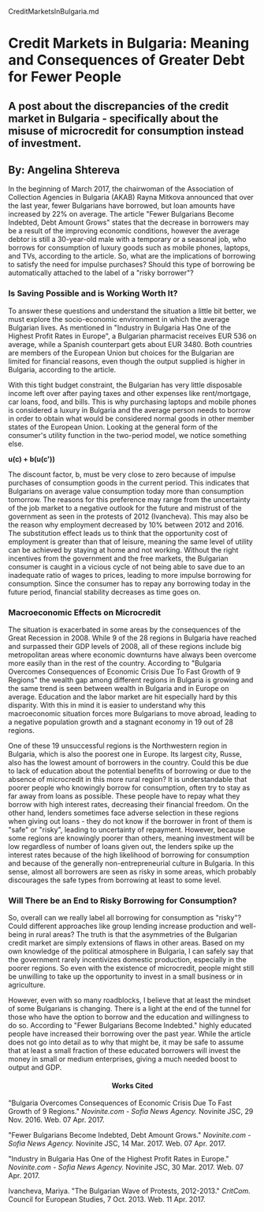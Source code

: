 CreditMarketsInBulgaria.md

# Credit Markets in Bulgaria: Meaning and Consequences of Greater Debt for Fewer People

## A post about the discrepancies of the credit market in Bulgaria - specifically about the misuse of microcredit for consumption instead of investment.

## By: Angelina Shtereva

In the beginning of March 2017, the chairwoman of the Association of Collection Agencies in Bulgaria (AKAB) Rayna Mitkova announced that over the last year, fewer Bulgarians have borrowed, but loan amounts have increased by 22% on average. The article "Fewer Bulgarians Become Indebted, Debt Amount Grows" states that the decrease in borrowers may be a result of the improving economic conditions, however the average debtor is still a 30-year-old male with a temporary or a seasonal job, who borrows for consumption of luxury goods such as mobile phones, laptops, and TVs, according to the article. So, what are the implications of borrowing to satisfy the need for impulse purchases? Should this type of borrowing be automatically attached to the label of a "risky borrower"?

### Is Saving Possible and is Working Worth It?

To answer these questions and understand the situation a little bit better, we must explore the socio-economic environment in which the average Bulgarian lives. As mentioned in "Industry in Bulgaria Has One of the Highest Profit Rates in Europe", a Bulgarian pharmacist receives EUR 536 on average, while a Spanish counterpart gets about EUR 3480. Both countries are members of the European Union but choices for the Bulgarian are limited for financial reasons, even though the output supplied is higher in Bulgaria, according to the article.

With this tight budget constraint, the Bulgarian has very little disposable income left over after paying taxes and other expenses like rent/mortgage, car loans, food, and bills. This is why purchasing laptops and mobile phones is considered a luxury in Bulgaria and the average person needs to borrow in order to obtain what would be considered normal goods in other member states of the European Union. Looking at the general form of the consumer's utility function in the two-period model, we notice something else.

 **u(c) + b(u(c'))**

The discount factor, b, must be very close to zero because of impulse purchases of consumption goods in the current period. This indicates that Bulgarians on average value consumption today more than consumption tomorrow. The reasons for this preference may range from the uncertainty of the job market to a negative outlook for the future and mistrust of the government as seen in the protests of 2012 (Ivancheva). This may also be the reason why employment decreased by 10% between 2012 and 2016. The substitution effect leads us to think that the opportunity cost of employment is greater than that of leisure, meaning the same level of utility can be achieved by staying at home and not working. Without the right incentives from the government and the free markets, the Bulgarian consumer is caught in a vicious cycle of not being able to save due to an inadequate ratio of wages to prices, leading to more impulse borrowing for consumption. Since the consumer has to repay any borrowing today in the future period, financial stability decreases as time goes on.

### Macroeconomic Effects on Microcredit

The situation is exacerbated in some areas by the consequences of the Great Recession in 2008. While 9 of the 28 regions in Bulgaria have reached and surpassed their GDP levels of 2008, all of these regions include big metropolitan areas where economic downturns have always been overcome more easily than in the rest of the country. According to "Bulgaria Overcomes Consequences of Economic Crisis Due To Fast Growth of 9 Regions" the wealth gap among different regions in Bulgaria is growing and the same trend is seen between wealth in Bulgaria and in Europe on average. Education and the labor market are hit especially hard by this disparity. With this in mind it is easier to understand why this macroeconomic situation forces more Bulgarians to move abroad, leading to a negative population growth and a stagnant economy in 19 out of 28 regions.

One of these 19 unsuccessful regions is the Northwestern region in Bulgaria, which is also the poorest one in Europe. Its largest city, Russe, also has the lowest amount of borrowers in the country. Could this be due to lack of education about the potential benefits of borrowing or due to the absence of microcredit in this more rural region? It is understandable that poorer people who knowingly borrow for consumption, often try to stay as far away from loans as possible. These people have to repay what they borrow with high interest rates, decreasing their financial freedom. On the other hand, lenders sometimes face adverse selection in these regions when giving out loans - they do not know if the borrower in front of them is "safe" or "risky", leading to uncertainty of repayment. However, because some regions are knowingly poorer than others, meaning investment will be low regardless of number of loans given out, the lenders spike up the interest rates because of the high likelihood of borrowing for consumption and because of the generally non-entrepreneurial culture in Bulgaria. In this sense, almost all borrowers are seen as risky in some areas, which probably discourages the safe types from borrowing at least to some level.

### Will There be an End to Risky Borrowing for Consumption?

So, overall can we really label all borrowing for consumption as "risky"? Could different approaches like group lending increase production and well-being in rural areas? The truth is that the asymmetries of the Bulgarian credit market are simply extensions of flaws in other areas. Based on my own knowledge of the political atmosphere in Bulgaria, I can safely say that the government rarely incentivizes domestic production, especially in the poorer regions. So even with the existence of microcredit, people might still be unwilling to take up the opportunity to invest in a small business or in agriculture.

However, even with so many roadblocks, I believe that at least the mindset of some Bulgarians is changing. There is a light at the end of the tunnel for those who have the option to borrow and the education and willingness to do so. According to "Fewer Bulgarians Become Indebted." highly educated people have increased their borrowing over the past year. While the article does not go into detail as to why that might be, it may be safe to assume that at least a small fraction of these educated borrowers will invest the money in small or medium enterprises, giving a much needed boost to output and GDP.

#### <center> Works Cited </center>

"Bulgaria Overcomes Consequences of Economic Crisis Due To Fast Growth of 9 Regions." *Novinite.com - Sofia News Agency.* Novinite JSC, 29 Nov. 2016. Web. 07 Apr. 2017.

"Fewer Bulgarians Become Indebted, Debt Amount Grows." *Novinite.com - Sofia News Agency.* Novinite JSC, 14 Mar. 2017. Web. 07 Apr. 2017.

"Industry in Bulgaria Has One of the Highest Profit Rates in Europe." *Novinite.com - Sofia News Agency.* Novinite JSC, 30 Mar. 2017. Web. 07 Apr. 2017.

Ivancheva, Mariya. "The Bulgarian Wave of Protests, 2012-2013." *CritCom.* Council for European Studies, 7 Oct. 2013. Web. 11 Apr. 2017.
